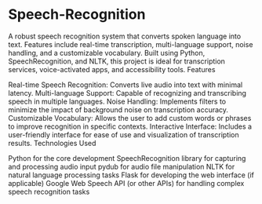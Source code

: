 # Speech-Recognition
A robust speech recognition system that converts spoken language into text. Features include real-time transcription, multi-language support, noise handling, and a customizable vocabulary. Built using Python, SpeechRecognition, and NLTK, this project is ideal for transcription services, voice-activated apps, and accessibility tools.
Features

Real-time Speech Recognition: Converts live audio into text with minimal latency.
Multi-language Support: Capable of recognizing and transcribing speech in multiple languages.
Noise Handling: Implements filters to minimize the impact of background noise on transcription accuracy.
Customizable Vocabulary: Allows the user to add custom words or phrases to improve recognition in specific contexts.
Interactive Interface: Includes a user-friendly interface for ease of use and visualization of transcription results.
Technologies Used

Python for the core development
SpeechRecognition library for capturing and processing audio input
pydub for audio file manipulation
NLTK for natural language processing tasks
Flask for developing the web interface (if applicable)
Google Web Speech API (or other APIs) for handling complex speech recognition tasks
